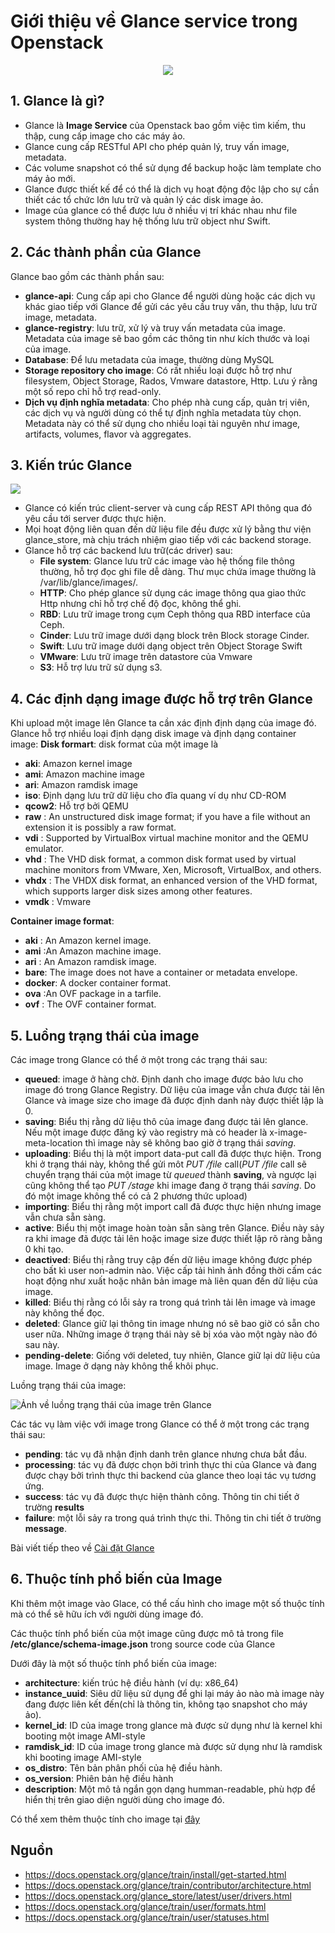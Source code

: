 # Giới thiệu về Glance service trong Openstack


<p align="center"><img  src=http://i.imgur.com/YQbcYBc.png></p>

## 1. Glance là gì?

- Glance là **Image Service** của Openstack bao gồm việc tìm kiếm, thu thập, cung cấp image cho các máy ảo.
- Glance cung cấp RESTful API cho phép quản lý, truy vấn image, metadata.
- Các volume snapshot có thể sử dụng để backup hoặc làm template cho máy ảo mới.
- Glance được thiết kế để có thể là dịch vụ hoạt động độc lập cho sự cần thiết các tổ chức lớn lưu trữ và quản lý các disk image ảo.
- Image của glance có thể được lưu ở nhiều vị trí khác nhau như file system thông thường hay hệ thống lưu trữ object như Swift.
  

## 2. Các thành phần của Glance

Glance bao gồm các thành phần sau:
- **glance-api**: Cung cấp api cho Glance để người dùng hoặc các dịch vụ khác giao tiếp với Glance để gửi các yêu cầu truy vấn, thu thập, lưu trữ image, metadata.
- **glance-registry**: lưu trữ, xử lý và truy vấn metadata của image. Metadata của image sẽ bao gồm các thông tin như kích thước và loại của image.
- **Database**: Để lưu metadata của image, thường dùng MySQL
- **Storage repository cho image**: Có rất nhiều loại được hỗ trợ như filesystem, Object Storage, Rados, Vmware datastore, Http. Lưu ý rằng một số repo chỉ hỗ trợ read-only.
- **Dịch vụ định nghĩa metadata**:  Cho phép nhà cung cấp, quản trị viên, các dịch vụ và người dùng có thể tự định nghĩa metadata tùy chọn. Metadata này có thể sử dụng cho nhiều loại tài nguyên như image, artifacts, volumes, flavor và aggregates.  


## 3. Kiến trúc Glance


![](http://i.imgur.com/g51y366.png)

- Glance có kiến trúc client-server và cung cấp REST API thông qua đó yêu cầu tới server được thực hiện.
- Mọi hoạt động liên quan đến dữ liệu file đều được xử lý bằng thư viện glance_store, mà chịu trách nhiệm giao tiếp với các backend storage.
- Glance hỗ trợ các backend lưu trữ(các driver) sau:
  - **File system**: Glance lưu trữ các image vào hệ thống file thông thường, hỗ trợ đọc ghi file dễ dàng. Thư mục chứa image thường là /var/lib/glance/images/.
  - **HTTP**: Cho phép glance sử dụng các image thông qua giao thức Http nhưng chỉ hỗ trợ chế độ đọc, không thể ghi.
  - **RBD**: Lưu trữ image trong cụm Ceph thông qua RBD interface của Ceph.
  - **Cinder**: Lưu trữ image dưới dạng block trên Block storage Cinder.
  - **Swift**: Lưu trữ image dưới dạng object trên Object Storage Swift
  - **VMware**: Lưu trữ image trên datastore của Vmware
  - **S3**: Hỗ trợ lưu trữ sử  dụng s3.


## 4. Các định dạng image được hỗ trợ trên Glance
Khi upload một image lên Glance ta cần xác định định dạng của image đó. Glance hỗ trợ nhiều loại định dạng disk image và định dạng container image:
**Disk formart**: disk format của một image là 
- **aki**: Amazon kernel image
- **ami**: Amazon machine image
- **ari**: Amazon ramdisk image
- **iso**: Định dạng lưu trữ dữ liệu cho đĩa quang ví dụ như CD-ROM
- **qcow2**: Hỗ trợ bởi QEMU 
- **raw** : An unstructured disk image format; if you have a file without an extension it is possibly a raw format.
- **vdi** : Supported by VirtualBox virtual machine monitor and the QEMU emulator.
- **vhd** : The VHD disk format, a common disk format used by virtual machine monitors from VMware, Xen, Microsoft, VirtualBox, and others.
- **vhdx** : The VHDX disk format, an enhanced version of the VHD format, which supports larger disk sizes among other features.
- **vmdk** : Vmware

**Container image format**:
- **aki** : An Amazon kernel image.
- **ami** :An Amazon machine image.
- **ari** : An Amazon ramdisk image.
- **bare**: The image does not have a container or metadata envelope.
- **docker**: A docker container format.
- **ova** :An OVF package in a tarfile.
- **ovf** : The OVF container format.

## 5. Luồng trạng thái của image

Các image trong Glance có thể ở một trong các trạng thái sau:
- **queued**: image ở hàng chờ. Định danh cho image được bảo lưu cho image đó trong Glance Registry. Dữ liệu của image vẫn chưa được tải lên Glance và image size cho image đã được định danh này được thiết lập là 0.
- **saving**: Biểu thị rằng dữ liệu thô của image đang được tải lên glance. Nếu một image được đăng ký vào registry mà có header là x-image-meta-location thì image này sẽ không bao giờ ở trạng thái *saving*.
- **uploading**: Biểu thị là một import data-put call đã được thực hiện. Trong khi ở trạng thái này, không thể gửi môt *PUT /file* call(*PUT /file* call sẽ chuyển trạng thái của một image từ *queued* thành **saving**, và ngược lại cũng không thể tạo *PUT /stage* khi image đang ở trạng thái *saving*. Do đó một image không thể có cả 2 phương thức upload)
- **importing**: Biểu thị rằng một import call đã được thực hiện nhưng image vẫn chưa sẵn sàng.
- **active**: Biểu thị một image hoàn toàn sẵn sàng trên Glance. Điều này sảy ra khi image đã được tải lên hoặc image size được thiết lập rõ ràng bằng 0 khi tạo.
- **deactived**: Biểu thị rằng truy cập đến dữ liệu image không được phép cho bất kì user non-admin nào. Việc cấp tải hình ảnh đồng thời cấm các hoạt động như xuất hoặc nhân bản image mà liên quan đến dữ liệu của image.
- **killed**: Biểu thị rằng có lỗi sảy ra trong quá trình tải lên image và image này không thể đọc.
- **deleted**: Glance giữ lại thông tin image nhưng nó sẽ bao giờ có sẵn cho user nữa. Những image ở trạng thái này sẽ bị xóa vào một ngày nào đó sau này.
- **pending-delete**: Giống với deleted, tuy nhiên, Glance giữ lại dữ liệu của image. Image ở dạng này không thể khôi phục.

Luồng trạng thái của image:

![Ảnh về luồng trạng thái của image trên Glance](./img/image-status.png)

Các tác vụ làm việc với image trong Glance có thể ở một trong các trạng thái sau:
- **pending**: tác vụ đã nhận định danh trên glance nhưng chưa bắt đầu.
- **processing**: tác vụ đã được chọn bởi trình thực thi của Glance và đang được chạy bởi trình thực thi backend của glance theo loại tác vụ tương ứng. 
- **success**: tác vụ đã được thực hiện thành công. Thông tin chi tiết ở trường **results**
- **failure**: một lỗi sảy ra trong quá trình thực thi. Thông tin chi tiết ở trường **message**.
  



Bài viết tiếp theo về [Cài đặt Glance](./02.Install-Glance.md)

## 6. Thuộc tính phổ biến của Image

Khi thêm một image vào Glace, có thể cấu hình cho image một số thuộc tính mà có thể sẽ hữu ích với người dùng image đó.

Các thuộc tính phổ biến của một image cũng được mô tả trong file **/etc/glance/schema-image.json** trong source code của Glance

Dưới đây là một số thuộc tính phổ biến của image:
- **architecture**: kiến trúc hệ điều hành (ví dụ: x86_64)
- **instance_uuid**: Siêu dữ liệu sử dụng để ghi lại máy ảo nào mà image này đang được liên kết đến(chỉ là thông tin, không tạo snapshot cho máy ảo).
- **kernel_id**: ID của image trong glance mà được sử dụng như là kernel khi booting một image AMI-style
- **ramdisk_id**: ID của image trong glance mà được sử dụng như là ramdisk khi booting image AMI-style
- **os_distro**: Tên bản phân phối của hệ điều hành.
- **os_version**: Phiên bản hệ điều hành
- **description**: Một mô tả ngắn gọn dạng humman-readable, phù hợp để hiển thị trên giao diện người dùng cho image đó.


Có thể xem thêm thuộc tính cho image tại [đây](https://docs.openstack.org/glance/latest/admin/useful-image-properties.html)



## Nguồn
- https://docs.openstack.org/glance/train/install/get-started.html
- https://docs.openstack.org/glance/train/contributor/architecture.html
- https://docs.openstack.org/glance_store/latest/user/drivers.html
- https://docs.openstack.org/glance/train/user/formats.html
- https://docs.openstack.org/glance/train/user/statuses.html